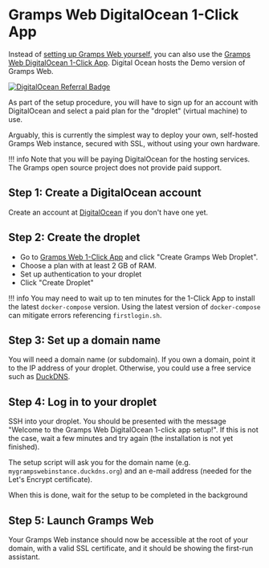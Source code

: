 # Gramps Web DigitalOcean 1-Click App

Instead of [setting up Gramps Web yourself](deployment.md), you can also use the [Gramps Web DigitalOcean 1-Click App](https://marketplace.digitalocean.com/apps/gramps-web?refcode=b1d13ebe86ac&action=deploy).  Digital Ocean hosts the Demo version of Gramps Web.

<a href="https://www.digitalocean.com/?refcode=b1d13ebe86ac&utm_campaign=Referral_Invite&utm_medium=Referral_Program&utm_source=badge"><img src="https://web-platforms.sfo2.cdn.digitaloceanspaces.com/WWW/Badge%202.svg" alt="DigitalOcean Referral Badge" /></a>

As part of the setup procedure, you will have to sign up for an account with DigitalOcean and select a paid plan for the "droplet" (virtual machine) to use.

Arguably, this is currently the simplest way to deploy your own, self-hosted Gramps Web instance, secured with SSL, without using your own hardware.

!!! info
    Note that you will be paying DigitalOcean for the hosting services. The Gramps open source project does not provide paid support.

## Step 1: Create a DigitalOcean account

Create an account at [DigitalOcean](https://www.digitalocean.com/) if you don't have one yet.

## Step 2: Create the droplet

- Go to [Gramps Web 1-Click App](https://marketplace.digitalocean.com/apps/gramps-web?refcode=b1d13ebe86ac&action=deploy) and click "Create Gramps Web Droplet".
- Choose a plan with at least 2 GB of RAM.
- Set up authentication to your droplet
- Click "Create Droplet"

!!! info
    You may need to wait up to ten minutes for the 1-Click App to install the latest `docker-compose` version.
    Using the latest version of `docker-compose` can mitigate errors referencing `firstlogin.sh`. 
    
## Step 3: Set up a domain name

You will need a domain name (or subdomain). If you own a domain, point it to the IP address of your droplet. Otherwise, you could use a free service such as [DuckDNS](https://www.duckdns.org/).

## Step 4: Log in to your droplet

SSH into your droplet. You should be presented with the message "Welcome to the Gramps Web DigitalOcean 1-click app setup!". If this is not the case, wait a few minutes and try again (the installation is not yet finished).

The setup script will ask you for the domain name (e.g. `mygrampswebinstance.duckdns.org`) and an e-mail address (needed for the Let's Encrypt certificate).

When this is done, wait for the setup to be completed in the background

## Step 5: Launch Gramps Web

Your Gramps Web instance should now be accessible at the root of your domain, with a valid SSL certificate, and it should be showing the first-run assistant.



